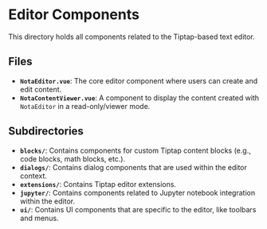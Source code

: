 # Editor Components

This directory holds all components related to the Tiptap-based text editor.

## Files

- **`NotaEditor.vue`**: The core editor component where users can create and edit content.
- **`NotaContentViewer.vue`**: A component to display the content created with `NotaEditor` in a read-only/viewer mode.

## Subdirectories

- **`blocks/`**: Contains components for custom Tiptap content blocks (e.g., code blocks, math blocks, etc.).
- **`dialogs/`**: Contains dialog components that are used within the editor context.
- **`extensions/`**: Contains Tiptap editor extensions.
- **`jupyter/`**: Contains components related to Jupyter notebook integration within the editor.
- **`ui/`**: Contains UI components that are specific to the editor, like toolbars and menus. 
